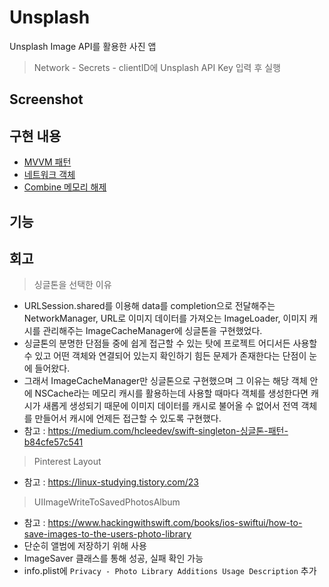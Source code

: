 # Unsplash
Unsplash Image API를 활용한 사진 앱
> Network - Secrets - clientID에 Unsplash API Key 입력 후 실행

## Screenshot

## 구현 내용
- [MVVM 패턴](https://github.com/hhhan0315/Unsplash/tree/main/markdown/MVVM.md)
- [네트워크 객체](https://github.com/hhhan0315/Unsplash/tree/main/markdown/Network.md)
- [Combine 메모리 해제](https://github.com/hhhan0315/Unsplash/tree/main/markdown/Combine_Memory_Leak.md)

## 기능

## 회고
> 싱글톤을 선택한 이유
- URLSession.shared를 이용해 data를 completion으로 전달해주는 NetworkManager, URL로 이미지 데이터를 가져오는 ImageLoader, 이미지 캐시를 관리해주는 ImageCacheManager에 싱글톤을 구현했었다.
- 싱글톤의 분명한 단점들 중에 쉽게 접근할 수 있는 탓에 프로젝트 어디서든 사용할 수 있고 어떤 객체와 연결되어 있는지 확인하기 힘든 문제가 존재한다는 단점이 눈에 들어왔다.
- 그래서 ImageCacheManager만 싱글톤으로 구현했으며 그 이유는 해당 객체 안에 NSCache라는 메모리 캐시를 활용하는데 사용할 때마다 객체를 생성한다면 캐시가 새롭게 생성되기 때문에 이미지 데이터를 캐시로 불어올 수 없어서 전역 객체를 만들어서 캐시에 언제든 접근할 수 있도록 구현했다.
- 참고 : https://medium.com/hcleedev/swift-singleton-싱글톤-패턴-b84cfe57c541

> Pinterest Layout
- 참고 : https://linux-studying.tistory.com/23

> UIImageWriteToSavedPhotosAlbum
- 참고 : https://www.hackingwithswift.com/books/ios-swiftui/how-to-save-images-to-the-users-photo-library
- 단순히 앨범에 저장하기 위해 사용
- ImageSaver 클래스를 통해 성공, 실패 확인 가능
- info.plist에 `Privacy - Photo Library Additions Usage Description` 추가
